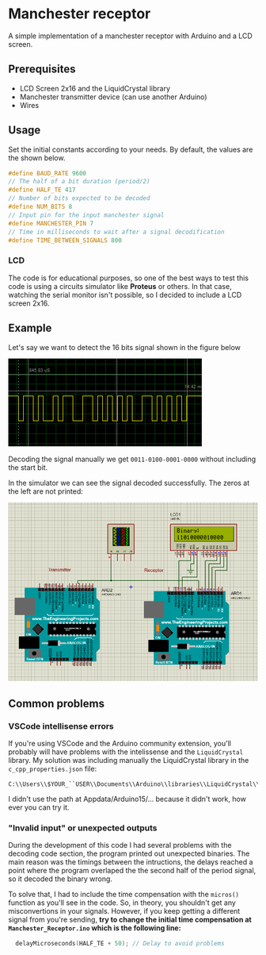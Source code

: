 # Manchester receptor
A simple implementation of a manchester receptor with Arduino and a LCD screen.

## Prerequisites
* LCD Screen 2x16 and the LiquidCrystal library
* Manchester transmitter device (can use another Arduino)
* Wires

## Usage
Set the initial constants according to your needs. By default, the values are the shown below.
```C
#define BAUD_RATE 9600
// The half of a bit duration (period/2)
#define HALF_TE 417
// Number of bits expected to be decoded
#define NUM_BITS 8
// Input pin for the input manchester signal
#define MANCHESTER_PIN 7
// Time in milliseconds to wait after a signal decodification
#define TIME_BETWEEN_SIGNALS 800
```
### LCD
The code is for educational purposes, so one of the best ways to test this code is using a circuits simulator like __Proteus__ or others. In that case, watching the serial monitor isn't possible, so I decided to include a LCD screen 2x16. 


## Example
Let's say we want to detect the 16 bits signal shown in the figure below

![Input signal](/images/input-signal.png)

Decoding the signal manually we get `0011-0100-0001-0000` without including the start bit.

In the simulator we can see the signal decoded successfully. The zeros at the left are not printed:

![Simulation](/images/simulation.png)



## Common problems
### VSCode intellisense errors 
If you're using VSCode and the Arduino community extension, you'll probably will have problems with the intelissense and the `LiquidCrystal` library. My solution was including manually the LiquidCrystal library in the `c_cpp_properties.json` file:

```
C:\\Users\\$YOUR_``USER\\Documents\\Arduino\\libraries\\LiquidCrystal\\src
```

I didn't use the path at Appdata/Arduino15/... because it didn't work, how ever you can try it.

### "Invalid input" or unexpected outputs

During the development of this code I had several problems with the decoding code section, the program printed out unexpected binaries. The main reason was the timings between the intructions, the delays reached a point where the program overlaped the the second half of the period signal, so it decoded the binary wrong. 

To solve that, I had to include the time compensation with the `micros()` function as you'll see in the code. So, in theory, you shouldn't get any misconvertions in your signals. However, if you keep getting a different signal from you're sending, __try to change the initial time compensation at `Manchester_Receptor.ino` which is the following line:__

```C
  delayMicroseconds(HALF_TE + 50); // Delay to avoid problems
```